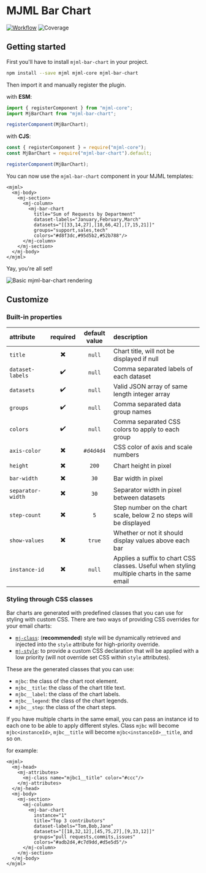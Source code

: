 # MJML Bar Chart
[![Workflow](https://img.shields.io/github/actions/workflow/status/Freezystem/mjml-bar-chart/test.yml?logo=github)](https://github.com/Freezystem/mjml-bar-chart/actions/workflows/test.yml?query=branch%3Amain)
![Coverage](https://img.shields.io/endpoint?url=https://raw.githubusercontent.com/wiki/Freezystem/mjml-bar-chart/coverage-diff-badge.json&logo=jest)

## Getting started

First you'll have to install `mjml-bar-chart` in your project.

```sh
npm install --save mjml mjml-core mjml-bar-chart
```

Then import it and manually register the plugin.

with **ESM**:

```js
import { registerComponent } from "mjml-core";
import MjBarChart from "mjml-bar-chart";

registerComponent(MjBarChart);
```

with **CJS**:

```js
const { registerComponent } = require("mjml-core");
const MjBarChart = require("mjml-bar-chart").default;

registerComponent(MjBarChart);
```

You can now use the `mjml-bar-chart` component in your MJML templates:

```mjml
<mjml>
  <mj-body>
    <mj-section>
      <mj-column>
        <mj-bar-chart
          title="Sum of Requests by Department"
          dataset-labels="January,February,March"
          datasets="[[33,14,27],[18,66,42],[7,15,21]]"
          groups="support,sales,tech"
          colors="#d8f3dc,#95d5b2,#52b788"/>
      </mj-column>
    </mj-section>
  </mj-body>
</mjml>
```

Yay, you're all set!

![Basic mjml-bar-chart rendering](https://repository-images.githubusercontent.com/398511647/a3509d00-707c-48e4-9686-7c1281b2af10)

## Customize

### Built-in properties

| attribute         | required | default value | description                                                                                  |
|:------------------|:--------:|:-------------:|:---------------------------------------------------------------------------------------------|
| `title`           |    ✖️    |    `null`     | Chart title, will not be displayed if null                                                   |
| `dataset-labels`  |    ✔️    |    `null`     | Comma separated labels of each dataset                                                       |
| `datasets`        |    ✔️    |    `null`     | Valid JSON array of same length integer array                                                |
| `groups`          |    ✔️    |    `null`     | Comma separated data group names                                                             |
| `colors`          |    ✔️    |    `null`     | Comma separated CSS colors to apply to each group                                            |
| `axis-color`      |    ✖️    |   `#d4d4d4`   | CSS color of axis and scale numbers                                                          |
| `height`          |    ✖️    |     `200`     | Chart height in pixel                                                                        |
| `bar-width`       |    ✖️    |     `30`      | Bar width in pixel                                                                           |
| `separator-width` |    ✖️    |     `30`      | Separator width in pixel between datasets                                                    |
| `step-count`      |    ✖️    |      `5`      | Step number on the chart scale, below 2 no steps will be displayed                           |
| `show-values`     |    ✖️    |    `true`     | Whether or not it should display values above each bar                                       |
| `instance-id`     |    ✖️    |    `null`     | Applies a suffix to chart CSS classes. Useful when styling multiple charts in the same email |

### Styling through CSS classes

Bar charts are generated with predefined classes that you can use for styling with custom CSS.
There are two ways of providing CSS overrides for your email charts:
 - [`mj-class`](https://documentation.mjml.io/#mj-attributes): (**recommended**) style will be dynamically retrieved and injected into the `style` attribute for high-priority override.
 - [`mj-style`](https://documentation.mjml.io/#mj-style): to provide a custom CSS declaration that will be applied with a low priority (will not override set CSS within `style` attributes).

These are the generated classes that you can use:
 - `mjbc`: the class of the chart root element.
 - `mjbc__title`: the class of the chart title text.
 - `mjbc__label`: the class of the chart labels.
 - `mjbc__legend`: the class of the chart legends.
 - `mjbc__step`: the class of the chart steps.

If you have multiple charts in the same email, you can pass an instance id to each one to be able to apply different styles.
Class `mjbc` will become `mjbc<instanceId>`, `mjbc__title` will become `mjbc<instanceId>__title`, and so on.

for example:
```mjml
<mjml>
  <mj-head>
    <mj-attributes>
      <mj-class name="mjbc1__title" color="#ccc"/>
    </mj-attributes>
  </mj-head>
  <mj-body>
    <mj-section>
      <mj-column>
        <mj-bar-chart
          instance="1"
          title="Top 3 contributors"
          dataset-labels="Tom,Bob,Jane"
          datasets="[[18,32,12],[45,75,27],[9,33,12]]"
          groups="pull requests,commits,issues"
          colors="#adb2d4,#c7d9dd,#d5e5d5"/>
      </mj-column>
    </mj-section>
  </mj-body>
</mjml>
```
